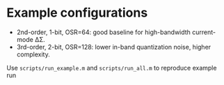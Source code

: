 # Example configurations


- 2nd-order, 1-bit, OSR=64: good baseline for high-bandwidth current-mode ΔΣ.
- 3rd-order, 2-bit, OSR=128: lower in-band quantization noise, higher complexity.


Use `scripts/run_example.m` and `scripts/run_all.m` to reproduce example run
